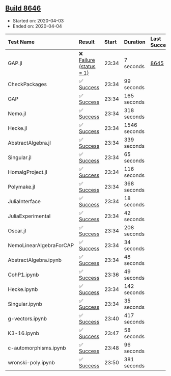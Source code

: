 ## [Build 8646](https://oscarci.mathematik.uni-kl.de/job/oscar/8646/)

* Started on: 2020-04-03
* Ended on: 2020-04-04

| Test Name    | Result | Start | Duration | Last Success | First Failure |
|:-------------|:-------|:------|:---------|:-------------|:--------------|
| GAP.jl | ❌ [Failure (status = 1)](https://oscarci.mathematik.uni-kl.de/job/oscar/8646/artifact/logs/build-8646/GAP.jl.log) | 23:34 | 7 seconds | [8645](https://oscarci.mathematik.uni-kl.de/job/oscar/8645/) | [8646](https://oscarci.mathematik.uni-kl.de/job/oscar/8646/) |
| CheckPackages | ✅ [Success](https://oscarci.mathematik.uni-kl.de/job/oscar/8646/artifact/logs/build-8646/CheckPackages.log) | 23:34 | 99 seconds |  |  |
| GAP | ✅ [Success](https://oscarci.mathematik.uni-kl.de/job/oscar/8646/artifact/logs/build-8646/GAP.log) | 23:34 | 165 seconds |  |  |
| Nemo.jl | ✅ [Success](https://oscarci.mathematik.uni-kl.de/job/oscar/8646/artifact/logs/build-8646/Nemo.jl.log) | 23:34 | 318 seconds |  |  |
| Hecke.jl | ✅ [Success](https://oscarci.mathematik.uni-kl.de/job/oscar/8646/artifact/logs/build-8646/Hecke.jl.log) | 23:34 | 1546 seconds |  |  |
| AbstractAlgebra.jl | ✅ [Success](https://oscarci.mathematik.uni-kl.de/job/oscar/8646/artifact/logs/build-8646/AbstractAlgebra.jl.log) | 23:34 | 339 seconds |  |  |
| Singular.jl | ✅ [Success](https://oscarci.mathematik.uni-kl.de/job/oscar/8646/artifact/logs/build-8646/Singular.jl.log) | 23:34 | 65 seconds |  |  |
| HomalgProject.jl | ✅ [Success](https://oscarci.mathematik.uni-kl.de/job/oscar/8646/artifact/logs/build-8646/HomalgProject.jl.log) | 23:34 | 116 seconds |  |  |
| Polymake.jl | ✅ [Success](https://oscarci.mathematik.uni-kl.de/job/oscar/8646/artifact/logs/build-8646/Polymake.jl.log) | 23:34 | 368 seconds |  |  |
| JuliaInterface | ✅ [Success](https://oscarci.mathematik.uni-kl.de/job/oscar/8646/artifact/logs/build-8646/JuliaInterface.log) | 23:34 | 18 seconds |  |  |
| JuliaExperimental | ✅ [Success](https://oscarci.mathematik.uni-kl.de/job/oscar/8646/artifact/logs/build-8646/JuliaExperimental.log) | 23:34 | 42 seconds |  |  |
| Oscar.jl | ✅ [Success](https://oscarci.mathematik.uni-kl.de/job/oscar/8646/artifact/logs/build-8646/Oscar.jl.log) | 23:34 | 208 seconds |  |  |
| NemoLinearAlgebraForCAP | ✅ [Success](https://oscarci.mathematik.uni-kl.de/job/oscar/8646/artifact/logs/build-8646/NemoLinearAlgebraForCAP.log) | 23:34 | 34 seconds |  |  |
| AbstractAlgebra.ipynb | ✅ [Success](https://oscarci.mathematik.uni-kl.de/job/oscar/8646/artifact/logs/build-8646/AbstractAlgebra.ipynb.log) | 23:34 | 48 seconds |  |  |
| CohP1.ipynb | ✅ [Success](https://oscarci.mathematik.uni-kl.de/job/oscar/8646/artifact/logs/build-8646/CohP1.ipynb.log) | 23:36 | 49 seconds |  |  |
| Hecke.ipynb | ✅ [Success](https://oscarci.mathematik.uni-kl.de/job/oscar/8646/artifact/logs/build-8646/Hecke.ipynb.log) | 23:34 | 142 seconds |  |  |
| Singular.ipynb | ✅ [Success](https://oscarci.mathematik.uni-kl.de/job/oscar/8646/artifact/logs/build-8646/Singular.ipynb.log) | 23:34 | 35 seconds |  |  |
| g-vectors.ipynb | ✅ [Success](https://oscarci.mathematik.uni-kl.de/job/oscar/8646/artifact/logs/build-8646/g-vectors.ipynb.log) | 23:40 | 417 seconds |  |  |
| K3-16.ipynb | ✅ [Success](https://oscarci.mathematik.uni-kl.de/job/oscar/8646/artifact/logs/build-8646/K3-16.ipynb.log) | 23:47 | 58 seconds |  |  |
| c-automorphisms.ipynb | ✅ [Success](https://oscarci.mathematik.uni-kl.de/job/oscar/8646/artifact/logs/build-8646/c-automorphisms.ipynb.log) | 23:48 | 96 seconds |  |  |
| wronski-poly.ipynb | ✅ [Success](https://oscarci.mathematik.uni-kl.de/job/oscar/8646/artifact/logs/build-8646/wronski-poly.ipynb.log) | 23:50 | 381 seconds |  |  |

